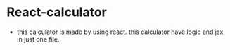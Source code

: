 # React-calculator
- this calculator is made by using react. this calculator have logic and jsx in just one file.
